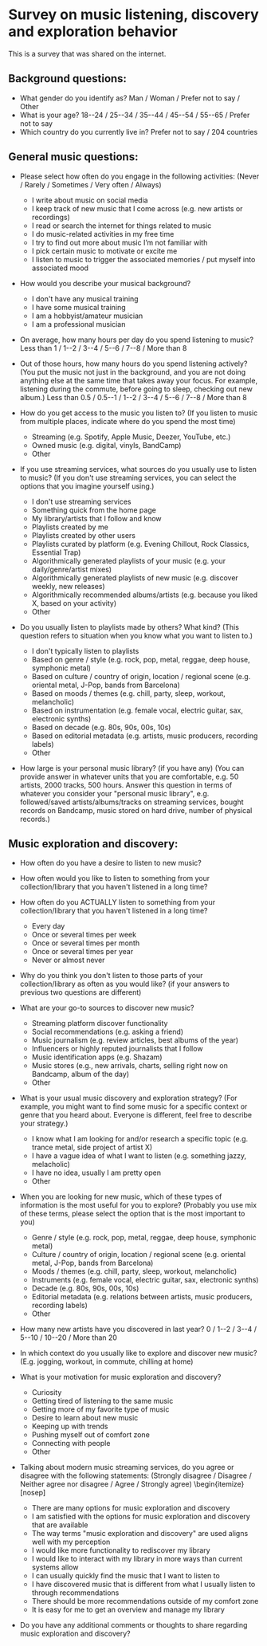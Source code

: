 # Survey on music listening, discovery and exploration behavior

This is a survey that was shared on the internet.

## Background questions:

* What gender do you identify as? Man / Woman / Prefer not to say / Other
* What is your age? 18--24 / 25--34 / 35--44 / 45--54 / 55--65 / Prefer not to say
* Which country do you currently live in? Prefer not to say / 204 countries

## General music questions:

* Please select how often do you engage in the following activities: (Never / Rarely / Sometimes / Very often / Always)
  * I write about music on social media
  * I keep track of new music that I come across (e.g. new artists or recordings)
  * I read or search the internet for things related to music
  * I do music-related activities in my free time
  * I try to find out more about music I’m not familiar with
  * I pick certain music to motivate or excite me
  * I listen to music to trigger the associated memories / put myself into associated mood


* How would you describe your musical background?
  * I don't have any musical training
  * I have some musical training
  * I am a hobbyist/amateur musician
  * I am a professional musician

* On average, how many hours per day do you spend listening to music? Less than 1 / 1--2 / 3--4 / 5--6 / 7--8 / More than 8

* Out of those hours, how many hours do you spend listening actively? (You put the music not just in the background, and you are not doing anything else at the same time that takes away your focus. For example, listening during the commute, before going to sleep, checking out new album.) Less than 0.5 / 0.5--1 / 1--2 / 3--4 / 5--6 / 7--8 / More than 8

* How do you get access to the music you listen to? (If you listen to music from multiple places, indicate where do you spend the most time)
  * Streaming (e.g. Spotify, Apple Music, Deezer, YouTube, etc.)
  * Owned music (e.g. digital, vinyls, BandCamp)
  * Other

* If you use streaming services, what sources do you usually use to listen to music? (If you don't use streaming services, you can select the options that you imagine yourself using.)
  * I don't use streaming services
  * Something quick from the home page
  * My library/artists that I follow and know
  * Playlists created by me
  * Playlists created by other users
  * Playlists curated by platform (e.g. Evening Chillout, Rock Classics, Essential Trap)
  * Algorithmically generated playlists of your music (e.g. your daily/genre/artist mixes)
  * Algorithmically generated playlists of new music (e.g. discover weekly, new releases)
  * Algorithmically recommended albums/artists (e.g. because you liked X, based on your activity)
  * Other

* Do you usually listen to playlists made by others? What kind? (This question refers to situation when you know what you want to listen to.)
  * I don't typically listen to playlists
  * Based on genre / style (e.g. rock, pop, metal, reggae, deep house, symphonic metal)
  * Based on culture / country of origin, location / regional scene (e.g. oriental metal, J-Pop, bands from Barcelona)
  * Based on moods / themes (e.g. chill, party, sleep, workout, melancholic)
  * Based on instrumentation (e.g. female vocal, electric guitar, sax, electronic synths)
  * Based on decade (e.g. 80s, 90s, 00s, 10s)
  * Based on editorial metadata (e.g. artists, music producers, recording labels)
  * Other

* How large is your personal music library? (if you have any) (You can provide answer in whatever units that you are comfortable, e.g. 50 artists, 2000 tracks, 500 hours. Answer this question in terms of whatever you consider your "personal music library", e.g. followed/saved artists/albums/tracks on streaming services, bought records on Bandcamp, music stored on hard drive, number of physical records.)


## Music exploration and discovery:

* How often do you have a desire to listen to new music?
* How often would you like to listen to something from your collection/library that you haven't listened in a long time?
* How often do you ACTUALLY listen to something from your collection/library that you haven't listened in a long time?
  * Every day
  * Once or several times per week
  * Once or several times per month
  * Once or several times per year
  * Never or almost never

* Why do you think you don't listen to those parts of your collection/library as often as you would like? (if your answers to previous two questions are different)

* What are your go-to sources to discover new music?
  * Streaming platform discover functionality
  * Social recommendations (e.g. asking a friend)
  * Music journalism (e.g. review articles, best albums of the year)
  * Influencers or highly reputed journalists that I follow
  * Music identification apps (e.g. Shazam)
  * Music stores (e.g., new arrivals, charts, selling right now on Bandcamp, album of the day)
  * Other

* What is your usual music discovery and exploration strategy? (For example, you might want to find some music for a specific context or genre that you heard about. Everyone is different, feel free to describe your strategy.)
  * I know what I am looking for and/or research a specific topic (e.g. trance metal, side project of artist X)
  * I have a vague idea of what I want to listen (e.g. something jazzy, melacholic)
  * I have no idea, usually I am pretty open
  * Other

* When you are looking for new music, which of these types of information is the most useful for you to explore? (Probably you use mix of these terms, please select the option that is the most important to you)
  * Genre / style (e.g. rock, pop, metal, reggae, deep house, symphonic metal)
  * Culture / country of origin, location / regional scene (e.g. oriental metal, J-Pop, bands from Barcelona)
  * Moods / themes (e.g. chill, party, sleep, workout, melancholic)
  * Instruments (e.g. female vocal, electric guitar, sax, electronic synths)
  * Decade (e.g. 80s, 90s, 00s, 10s)
  * Editorial metadata (e.g. relations between artists, music producers, recording labels)
  * Other

* How many new artists have you discovered in last year? 0 / 1--2 / 3--4 / 5--10 / 10--20 / More than 20

* In which context do you usually like to explore and discover new music? (E.g. jogging, workout, in commute, chilling at home)

* What is your motivation for music exploration and discovery?
  * Curiosity
  * Getting tired of listening to the same music
  * Getting more of my favorite type of music
  * Desire to learn about new music
  * Keeping up with trends
  * Pushing myself out of comfort zone
  * Connecting with people
  * Other

* Talking about modern music streaming services, do you agree or disagree with the following statements: (Strongly disagree / Disagree / Neither agree nor disagree / Agree / Strongly agree)
    \begin{itemize}[nosep]
  * There are many options for music exploration and discovery
  * I am satisfied with the options for music exploration and discovery that are available
  * The way terms "music exploration and discovery" are used aligns well with my perception
  * I would like more functionality to rediscover my library
  * I would like to interact with my library in more ways than current systems allow
  * I can usually quickly find the music that I want to listen to
  * I have discovered music that is different from what I usually listen to through recommendations
  * There should be more recommendations outside of my comfort zone
  * It is easy for me to get an overview and manage my library

* Do you have any additional comments or thoughts to share regarding music exploration and discovery?

